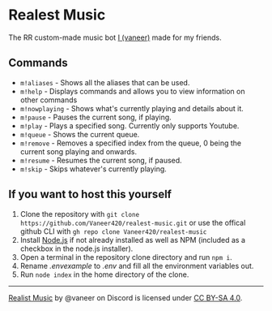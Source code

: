 # Realest Music

The RR custom-made music bot [I (vaneer)](https://github.com/Vaneer420) made for my friends.

## Commands

- `m!aliases` - Shows all the aliases that can be used.
- `m!help` - Displays commands and allows you to view information on other commands
- `m!nowplaying` - Shows what's currently playing and details about it.
- `m!pause` - Pauses the current song, if playing.
- `m!play` - Plays a specified song. Currently only supports Youtube.
- `m!queue` - Shows the current queue.
- `m!remove` - Removes a specified index from the queue, 0 being the current song playing and onwards.
- `m!resume` - Resumes the current song, if paused.
- `m!skip` - Skips whatever's currently playing.

## If you want to host this yourself

1. Clone the repository with `git clone https://github.com/Vaneer420/realest-music.git` or use the offical github CLI with `gh repo clone Vaneer420/realest-music`
1. Install [Node.js](https://nodejs.org/en) if not already installed as well as NPM (included as a checkbox in the node.js installer).
1. Open a terminal in the repository clone directory and run `npm i`.
1. Rename *.envexample* to *.env* and fill all the environment variables out.
1. Run `node index` in the home directory of the clone.

---

[Realist Music](https://github.com/Vaneer420/realest-music) by @vaneer on Discord is licensed under [CC BY-SA 4.0](https://creativecommons.org/licenses/by-sa/4.0/).

